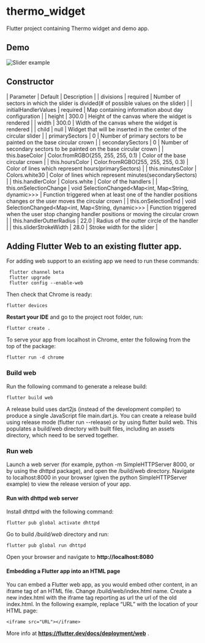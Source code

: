 # thermo_widget

Flutter project containing Thermo widget and demo app.

## Demo

![Slider example](demo.gif)

## Constructor

| Parameter |   Default   | Description |
| divisions | required | Number of sectors in which the slider is divided(# of possible values on the slider) |
| initialHandlerValues | required | Map containing information about day configuration |
| height | 300.0 | Height of the canvas where the widget is rendered |
| width | 300.0 | Width of the canvas where the widget is rendered |
| child | null | Widget that will be inserted in the center of the circular slider |
| primarySectors | 0 | Number of primary sectors to be painted on the base circular crown |
| secondarySectors | 0 | Number of secondary sectors to be painted on the base circular crown |
| this.baseColor | Color.fromRGBO(255, 255, 255, 0.1) | Color of the base circular crown |
| this.hoursColor | Color.fromRGBO(255, 255, 255, 0.3) | Color of lines which represent hours(primarySectors) |
| this.minutesColor | Colors.white30 | Color of lines which represent minutes(secondarySectors) |
| this.handlerColor | Colors.white | Color of the handlers |
| this.onSelectionChange | void SelectionChanged<Map<int, Map<String, dynamic>>> | Function triggered when at least one of the handler positions changes or the user moves the circular crown |
| this.onSelectionEnd | void SelectionChanged<Map<int, Map<String, dynamic>>> | Function triggered when the user stop changing handler positions or moving the circular crown |
| this.handlerOutterRadius | 22.0 | Radius of the outter circle of the handler |
| this.sliderStrokeWidth | 28.0 | Stroke width for the slider |

## Adding Flutter Web to an existing flutter app.

For adding web support to an existing app we need to run these commands:
```
 flutter channel beta
 flutter upgrade
 flutter config --enable-web
```
Then check that Chrome is ready:
```
flutter devices
```
**Restart your IDE** and go to the project root folder, run:
```
flutter create .
```
To serve your app from localhost in Chrome, enter the following from the top of the package:
```
flutter run -d chrome
```

### Build web
Run the following command to generate a release build:
```
flutter build web
```
A release build uses dart2js (instead of the development compiler) to produce a single JavaScript 
file main.dart.js. You can create a release build using release mode (flutter run --release) or by
using flutter build web. This populates a build/web directory with built files, including an assets
directory, which need to be served together.

### Run web
Launch a web server (for example, python -m SimpleHTTPServer 8000, or by using the dhttpd package),
and open the /build/web directory. Navigate to localhost:8000 in your browser (given the python
SimpleHTTPServer example) to view the release version of your app.

#### Run with dhttpd web server
Install dhttpd with the following command:
```
flutter pub global activate dhttpd
```
Go to build */build/web* directory and run:
```
flutter pub global run dhttpd
```
Open your browser and navigate to **http://localhost:8080**

#### Embedding a Flutter app into an HTML page
You can embed a Flutter web app, as you would embed other content, in an iframe tag of an HTML file.
Change /build/web/index.html name. Create a new index.html with the iframe tag reporting as url the
url of the old index.html.
In the following example, replace “URL” with the location of your HTML page:
```
<iframe src="URL"></iframe>
```
More info at **https://flutter.dev/docs/deployment/web** .


